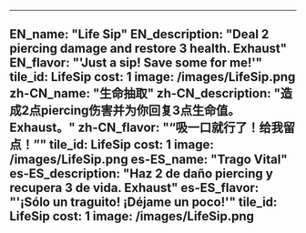 ---

EN_name: "Life Sip"
EN_description: "Deal 2 piercing damage and restore 3 health. Exhaust"
EN_flavor: "'Just a sip! Save some for me!'"
tile_id: LifeSip
cost: 1
image: /images/LifeSip.png
zh-CN_name: "生命抽取"
zh-CN_description: "造成2点piercing伤害并为你回复3点生命值。Exhaust。"
zh-CN_flavor: "“吸一口就行了！给我留点！”"
tile_id: LifeSip
cost: 1
image: /images/LifeSip.png
es-ES_name: "Trago Vital"
es-ES_description: "Haz 2 de daño piercing y recupera 3 de vida.  Exhaust"
es-ES_flavor: "'¡Sólo un traguito! ¡Déjame un poco!'"
tile_id: LifeSip
cost: 1
image: /images/LifeSip.png
---